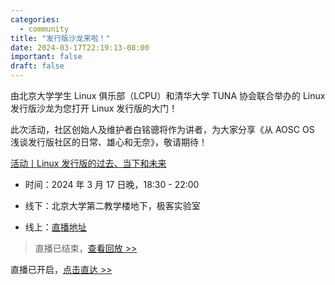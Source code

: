 ```yaml
---
categories:
  - community
title: "发行版沙龙来啦！"
date: 2024-03-17T22:19:13-08:00
important: false
draft: false
---
```



由北京大学学生 Linux 俱乐部（LCPU）和清华大学 TUNA 协会联合举办的 Linux 发行版沙龙为您打开 Linux 发行版的大门！

此次活动，社区创始人及维护者白铭骢将作为讲者，为大家分享《从 AOSC OS 浅谈发行版社区的日常、雄心和无奈》，敬请期待！

[活动丨Linux 发行版的过去、当下和未来](https://mp.weixin.qq.com/s/2NUnod33fIS8tzDQ5msnIw)

- 时间：2024 年 3 月 17 日晚，18:30 - 22:00 

- 线下：北京大学第二教学楼地下，极客实验室

- 线上：[直播地址](https://lcpu.club/wiki/index.php?title=2024%E6%B4%BB%E5%8A%A8B01)

> 直播已结束，[查看回放 >>](https://www.bilibili.com/video/BV1Vq421P7RP)

直播已开启，[点击直达 >> ](https://www.youtube.com/watch?v=TOJdlx2TbYk)

